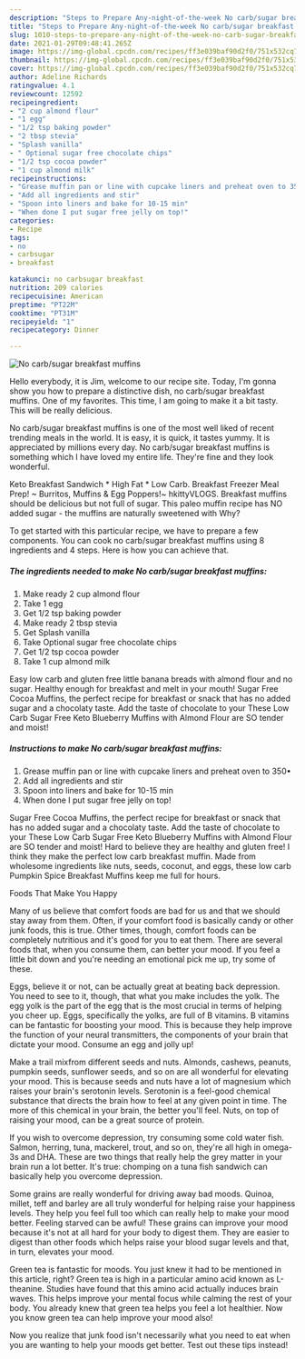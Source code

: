 ```yaml
---
description: "Steps to Prepare Any-night-of-the-week No carb/sugar breakfast muffins"
title: "Steps to Prepare Any-night-of-the-week No carb/sugar breakfast muffins"
slug: 1010-steps-to-prepare-any-night-of-the-week-no-carb-sugar-breakfast-muffins
date: 2021-01-29T09:48:41.265Z
image: https://img-global.cpcdn.com/recipes/ff3e039baf90d2f0/751x532cq70/no-carbsugar-breakfast-muffins-recipe-main-photo.jpg
thumbnail: https://img-global.cpcdn.com/recipes/ff3e039baf90d2f0/751x532cq70/no-carbsugar-breakfast-muffins-recipe-main-photo.jpg
cover: https://img-global.cpcdn.com/recipes/ff3e039baf90d2f0/751x532cq70/no-carbsugar-breakfast-muffins-recipe-main-photo.jpg
author: Adeline Richards
ratingvalue: 4.1
reviewcount: 12592
recipeingredient:
- "2 cup almond flour"
- "1 egg"
- "1/2 tsp baking powder"
- "2 tbsp stevia"
- "Splash vanilla"
- " Optional sugar free chocolate chips"
- "1/2 tsp cocoa powder"
- "1 cup almond milk"
recipeinstructions:
- "Grease muffin pan or line with cupcake liners and preheat oven to 350•"
- "Add all ingredients and stir"
- "Spoon into liners and bake for 10-15 min"
- "When done I put sugar free jelly on top!"
categories:
- Recipe
tags:
- no
- carbsugar
- breakfast

katakunci: no carbsugar breakfast 
nutrition: 209 calories
recipecuisine: American
preptime: "PT22M"
cooktime: "PT31M"
recipeyield: "1"
recipecategory: Dinner

---
```



![No carb/sugar breakfast muffins](https://img-global.cpcdn.com/recipes/ff3e039baf90d2f0/751x532cq70/no-carbsugar-breakfast-muffins-recipe-main-photo.jpg)

Hello everybody, it is Jim, welcome to our recipe site. Today, I'm gonna show you how to prepare a distinctive dish, no carb/sugar breakfast muffins. One of my favorites. This time, I am going to make it a bit tasty. This will be really delicious.

No carb/sugar breakfast muffins is one of the most well liked of recent trending meals in the world. It is easy, it is quick, it tastes yummy. It is appreciated by millions every day. No carb/sugar breakfast muffins is something which I have loved my entire life. They're fine and they look wonderful.

Keto Breakfast Sandwich * High Fat * Low Carb. Breakfast Freezer Meal Prep! ~ Burritos, Muffins &amp; Egg Poppers!~ hkittyVLOGS. Breakfast muffins should be delicious but not full of sugar. This paleo muffin recipe has NO added sugar - the muffins are naturally sweetened with Why?


To get started with this particular recipe, we have to prepare a few components. You can cook no carb/sugar breakfast muffins using 8 ingredients and 4 steps. Here is how you can achieve that.

<!--inarticleads1-->

##### The ingredients needed to make No carb/sugar breakfast muffins:

1. Make ready 2 cup almond flour
1. Take 1 egg
1. Get 1/2 tsp baking powder
1. Make ready 2 tbsp stevia
1. Get Splash vanilla
1. Take  Optional sugar free chocolate chips
1. Get 1/2 tsp cocoa powder
1. Take 1 cup almond milk


Easy low carb and gluten free little banana breads with almond flour and no sugar. Healthy enough for breakfast and melt in your mouth! Sugar Free Cocoa Muffins, the perfect recipe for breakfast or snack that has no added sugar and a chocolaty taste. Add the taste of chocolate to your These Low Carb Sugar Free Keto Blueberry Muffins with Almond Flour are SO tender and moist! 

<!--inarticleads2-->

##### Instructions to make No carb/sugar breakfast muffins:

1. Grease muffin pan or line with cupcake liners and preheat oven to 350•
1. Add all ingredients and stir
1. Spoon into liners and bake for 10-15 min
1. When done I put sugar free jelly on top!


Sugar Free Cocoa Muffins, the perfect recipe for breakfast or snack that has no added sugar and a chocolaty taste. Add the taste of chocolate to your These Low Carb Sugar Free Keto Blueberry Muffins with Almond Flour are SO tender and moist! Hard to believe they are healthy and gluten free! I think they make the perfect low carb breakfast muffin. Made from wholesome ingredients like nuts, seeds, coconut, and eggs, these low carb Pumpkin Spice Breakfast Muffins keep me full for hours. 

Foods That Make You Happy


Many of us believe that comfort foods are bad for us and that we should stay away from them. Often, if your comfort food is basically candy or other junk foods, this is true. Other times, though, comfort foods can be completely nutritious and it's good for you to eat them. There are several foods that, when you consume them, can better your mood. If you feel a little bit down and you're needing an emotional pick me up, try some of these.

Eggs, believe it or not, can be actually great at beating back depression. You need to see to it, though, that what you make includes the yolk. The egg yolk is the part of the egg that is the most crucial in terms of helping you cheer up. Eggs, specifically the yolks, are full of B vitamins. B vitamins can be fantastic for boosting your mood. This is because they help improve the function of your neural transmitters, the components of your brain that dictate your mood. Consume an egg and jolly up!

Make a trail mixfrom different seeds and nuts. Almonds, cashews, peanuts, pumpkin seeds, sunflower seeds, and so on are all wonderful for elevating your mood. This is because seeds and nuts have a lot of magnesium which raises your brain's serotonin levels. Serotonin is a feel-good chemical substance that directs the brain how to feel at any given point in time. The more of this chemical in your brain, the better you'll feel. Nuts, on top of raising your mood, can be a great source of protein.

If you wish to overcome depression, try consuming some cold water fish. Salmon, herring, tuna, mackerel, trout, and so on, they're all high in omega-3s and DHA. These are two things that really help the grey matter in your brain run a lot better. It's true: chomping on a tuna fish sandwich can basically help you overcome depression. 

Some grains are really wonderful for driving away bad moods. Quinoa, millet, teff and barley are all truly wonderful for helping raise your happiness levels. They help you feel full too which can really help to make your mood better. Feeling starved can be awful! These grains can improve your mood because it's not at all hard for your body to digest them. They are easier to digest than other foods which helps raise your blood sugar levels and that, in turn, elevates your mood.

Green tea is fantastic for moods. You just knew it had to be mentioned in this article, right? Green tea is high in a particular amino acid known as L-theanine. Studies have found that this amino acid actually induces brain waves. This helps improve your mental focus while calming the rest of your body. You already knew that green tea helps you feel a lot healthier. Now you know green tea can help improve your mood also!

Now you realize that junk food isn't necessarily what you need to eat when you are wanting to help your moods get better. Test out  these tips  instead!

